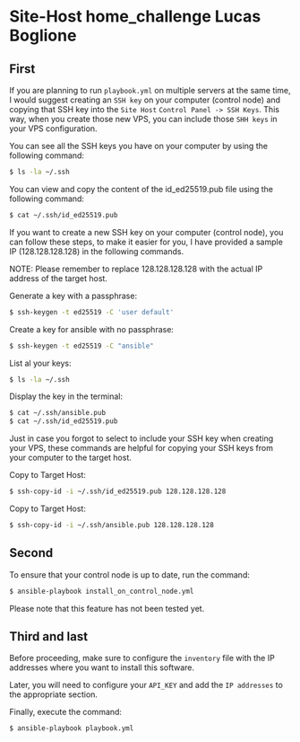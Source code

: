 # Site-Host home_challenge Lucas Boglione

## First

If you are planning to run `playbook.yml` on multiple servers at the same time, I would suggest creating an `SSH key` on your computer (control node) and copying that SSH key into the `Site Host` `Control Panel -> SSH Keys`. This way, when you create those new VPS, you can include those `SHH keys` in your VPS configuration.


You can see all the SSH keys you have on your computer by using the following command:

```bash
$ ls -la ~/.ssh
```


You can view and copy the content of the id_ed25519.pub file using the following command:

```bash
$ cat ~/.ssh/id_ed25519.pub
```


If you want to create a new SSH key on your computer (control node), you can follow these steps, to make it easier for you, I have provided a sample IP (128.128.128.128) in the following commands.

NOTE: Please remember to replace 128.128.128.128 with the actual IP address of the target host.


Generate a key with a passphrase:

```bash
$ ssh-keygen -t ed25519 -C 'user default'
```


Create a key for ansible with no passphrase:

```bash
$ ssh-keygen -t ed25519 -C "ansible"
```


List al your keys:

```bash
$ ls -la ~/.ssh
```


Display the key in the terminal:

```bash
$ cat ~/.ssh/ansible.pub
$ cat ~/.ssh/id_ed25519.pub
```


Just in case you forgot to select to include your SSH key when creating your VPS, these commands are helpful for copying your SSH keys from your computer to the target host.


Copy to Target Host:

```bash
$ ssh-copy-id -i ~/.ssh/id_ed25519.pub 128.128.128.128
```


Copy to Target Host:

```bash
$ ssh-copy-id -i ~/.ssh/ansible.pub 128.128.128.128
```


## Second

To ensure that your control node is up to date, run the command:

```bash
$ ansible-playbook install_on_control_node.yml
```


Please note that this feature has not been tested yet.


## Third and last

Before proceeding, make sure to configure the `inventory` file with the IP addresses where you want to install this software.

Later, you will need to configure your `API_KEY` and add the `IP addresses` to the appropriate section.

Finally, execute the command:

```bash
$ ansible-playbook playbook.yml
```

